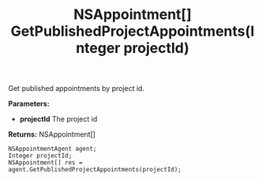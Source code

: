 ﻿---
uid: crmscript_ref_NSAppointmentAgent_GetPublishedProjectAppointments
title: NSAppointment[] GetPublishedProjectAppointments(Integer projectId)
intellisense: NSAppointmentAgent.GetPublishedProjectAppointments
keywords: NSAppointmentAgent, GetPublishedProjectAppointments
so.topic: reference
---

Get published appointments by project id.

**Parameters:**
 - **projectId** The project id

**Returns:** NSAppointment[]

```crmscript
NSAppointmentAgent agent;
Integer projectId;
NSAppointment[] res = agent.GetPublishedProjectAppointments(projectId);
```

